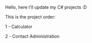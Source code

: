 Hello, here I'll update my C# projects :D

This is the project order:

  1 - Calculator
  
  2 - Contact Administration
